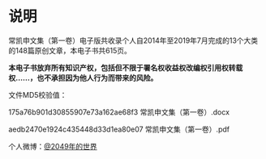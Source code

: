 <H1>说明</H1>
常凯申文集（第一卷）电子版共收录个人自2014年至2019年7月完成的13个大类的148篇原创文章，本电子书共615页。

<b>本电子书放弃所有知识产权，包括但不限于署名权收益权改编权引用权转载权……，也不承担因为他人行为而带来的风险。</b>

文件MD5校验值：

175a76b901d30855907e73a162ae68f3  常凯申文集（第一卷）.docx

aedb2470e1924c435448d33d1ea80e07  常凯申文集（第一卷）.pdf

个人微博：<a href="https://weibo.com/world2049/" target="_blank">@2049年的世界</a>


